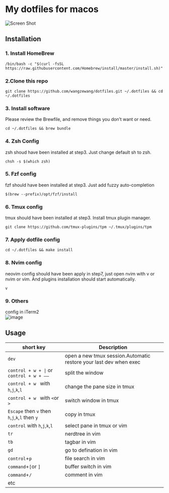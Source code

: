 # My dotfiles for macos

![Screen Shot](https://user-images.githubusercontent.com/16834522/80339982-5885fc00-8892-11ea-9212-6543c07ec7c2.png)

## Installation

### 1. Install HomeBrew

```
/bin/bash -c "$(curl -fsSL https://raw.githubusercontent.com/Homebrew/install/master/install.sh)"
```

### 2.Clone this repo

```
git clone https://github.com/wangzewang/dotfiles.git ~/.dotfiles && cd ~/.dotfiles
```

### 3. Install software

Please review the Brewfile, and remove things you don’t want or need.

```
cd ~/.dotfiles && brew bundle
```

### 4. Zsh Config

zsh shoud have been installed at step3. Just change default sh to zsh.

```
chsh -s $(which zsh)
```

### 5. Fzf config

fzf should have been installed at step3. Just add fuzzy auto-completion

```
$(brew --prefix)/opt/fzf/install
```
### 6. Tmux config

tmux should have been installed at step3. Install tmux plugin manager.

```
git clone https://github.com/tmux-plugins/tpm ~/.tmux/plugins/tpm
```

### 7. Apply dotfile config

```
cd ~/.dotfiles && make install
```

### 8. Nvim config

neovim config should have been apply in step7, just open nvim with v or nvim or vim. And plugins installation should start automatically.

```
v
```

### 9. Others
config in iTerm2<br>
![image](https://user-images.githubusercontent.com/16834522/80665402-fc0e2100-8acb-11ea-8689-0631b463a31f.png)

## Usage

| short key | Description |
| --- | ----------- |
| ```dev``` | open a new tmux session.Automatic restore your last dev when exec |
|```control + w + \|``` or ```control + w + ——``` | split the window |
|```control + w ``` with ```h```,```j```,```k```,```l``` | change the pane size in tmux|
|```control + w ``` with ```<```or ```>```| switch window in tmux|
|```Escape``` then ```v``` then ```h```,```j```,```k```,```l``` then ```y``` | copy in tmux|
|```control``` with ```h```,```j```,```k```,```l```| select pane in tmux or vim |
|```tr```| nerdtree in vim|
|```tb```| tagbar in vim|
|```gd```| go to defination in vim| 
|```control```+```p```| file search in vim|
|```command```+```[```or ```]```| buffer switch in vim |
|```command```+```/```| comment in vim|
|etc||







